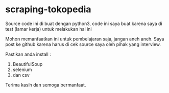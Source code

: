 # scraping-tokopedia
Source code ini di buat dengan python3, code ini saya buat karena saya di test (lamar kerja) untuk melakukan hal ini

Mohon memanfaatkan ini untuk pembelajaran saja, jangan aneh aneh.
Saya post ke github karena harus di cek source saya oleh pihak yang interview.

Pastikan anda install :
1. BeautifulSoup
2. selenium
3. dan csv


Terima kasih dan semoga bermanfaat.
